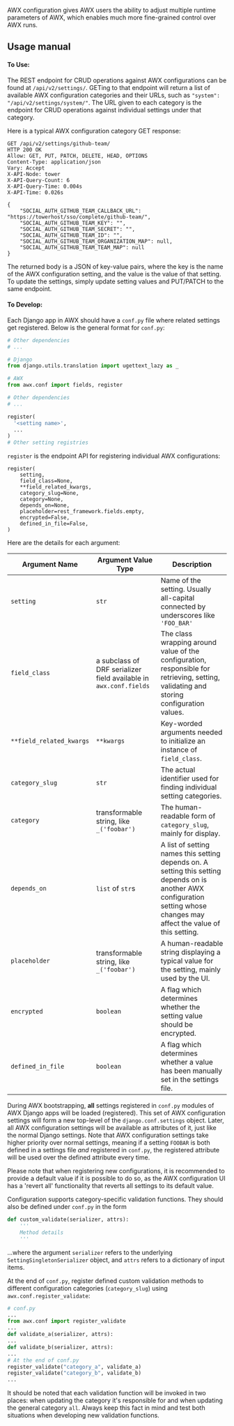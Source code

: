 AWX configuration gives AWX users the ability to adjust multiple runtime parameters of AWX, which enables much more fine-grained control over AWX runs.

## Usage manual

#### To Use:
The REST endpoint for CRUD operations against AWX configurations can be found at `/api/v2/settings/`. GETing to that endpoint will return a list of available AWX configuration categories and their URLs, such as `"system": "/api/v2/settings/system/"`. The URL given to each category is the endpoint for CRUD operations against individual settings under that category.

Here is a typical AWX configuration category GET response:
```
GET /api/v2/settings/github-team/
HTTP 200 OK
Allow: GET, PUT, PATCH, DELETE, HEAD, OPTIONS
Content-Type: application/json
Vary: Accept
X-API-Node: tower
X-API-Query-Count: 6
X-API-Query-Time: 0.004s
X-API-Time: 0.026s

{
    "SOCIAL_AUTH_GITHUB_TEAM_CALLBACK_URL": "https://towerhost/sso/complete/github-team/",
    "SOCIAL_AUTH_GITHUB_TEAM_KEY": "",
    "SOCIAL_AUTH_GITHUB_TEAM_SECRET": "",
    "SOCIAL_AUTH_GITHUB_TEAM_ID": "",
    "SOCIAL_AUTH_GITHUB_TEAM_ORGANIZATION_MAP": null,
    "SOCIAL_AUTH_GITHUB_TEAM_TEAM_MAP": null
}
```

The returned body is a JSON of key-value pairs, where the key is the name of the AWX configuration setting, and the value is the value of that setting. To update the settings, simply update setting values and PUT/PATCH to the same endpoint.

#### To Develop:
Each Django app in AWX should have a `conf.py` file where related settings get registered. Below is the general format for `conf.py`:

```python
# Other dependencies
# ...

# Django
from django.utils.translation import ugettext_lazy as _

# AWX
from awx.conf import fields, register

# Other dependencies
# ...

register(
  '<setting name>',
  ...
)
# Other setting registries
```

`register` is the endpoint API for registering individual AWX configurations:
```
register(
    setting,
    field_class=None,
    **field_related_kwargs,
    category_slug=None,
    category=None,
    depends_on=None,
    placeholder=rest_framework.fields.empty,
    encrypted=False,
    defined_in_file=False,
)
```
Here are the details for each argument:

| Argument Name               | Argument Value Type                                                  | Description                                                                                                                                                                   |
|--------------------------|-------------------------------------------------------------------|-------------------------------------------------------------------------------------------------------------------------------------------------------------------------------|
| `setting`                | `str`                                                             | Name of the setting. Usually all-capital connected by underscores like `'FOO_BAR'`                                                                                            |
| `field_class`            | a subclass of DRF serializer field available in `awx.conf.fields` | The class wrapping around value of the configuration, responsible for retrieving, setting, validating and storing configuration values.                                       |
| `**field_related_kwargs` | `**kwargs`                                                          | Key-worded arguments needed to initialize an instance of `field_class`.                                                                                                       |
| `category_slug`          | `str`                                                             | The actual identifier used for finding individual setting categories.                                                                                                         |
| `category`               | transformable string, like `_('foobar')`                          | The human-readable form of `category_slug`, mainly for display.                                                                                                               |
| `depends_on`             | `list` of `str`s                                                  | A list of setting names this setting depends on. A setting this setting depends on is another AWX configuration setting whose changes may affect the value of this setting. |
| `placeholder`            | transformable string, like `_('foobar')`                          | A human-readable string displaying a typical value for the setting, mainly used by the UI.                                                                                         |
| `encrypted`              | `boolean`                                                         | A flag which determines whether the setting value should be encrypted.                                                                                                                |
| `defined_in_file`        | `boolean`                                                         | A flag which determines whether a value has been manually set in the settings file.                                                                                                      |

During AWX bootstrapping, **all** settings registered in `conf.py` modules of AWX Django apps will be loaded (registered). This set of AWX configuration settings will form a new top-level of the `django.conf.settings` object. Later, all AWX configuration settings will be available as attributes of it, just like the normal Django settings. Note that AWX configuration settings take higher priority over normal settings, meaning if a setting `FOOBAR` is both defined in a settings file *and* registered in `conf.py`, the registered attribute will be used over the defined attribute every time.

Please note that when registering new configurations, it is recommended to provide a default value if it is possible to do so, as the AWX configuration UI has a 'revert all' functionality that reverts all settings to its default value.

Configuration supports category-specific validation functions. They should also be defined under `conf.py` in the form
```python
def custom_validate(serializer, attrs):
    '''
    Method details
    '''
```
...where the argument `serializer` refers to the underlying `SettingSingletonSerializer` object, and `attrs` refers to a dictionary of input items.

At the end of `conf.py`, register defined custom validation methods to different configuration categories (`category_slug`) using `awx.conf.register_validate`:
```python
# conf.py
...
from awx.conf import register_validate
...
def validate_a(serializer, attrs):
...
def validate_b(serializer, attrs):
...
# At the end of conf.py
register_validate("category_a", validate_a)
register_validate("category_b", validate_b)
...
```

It should be noted that each validation function will be invoked in two places: when updating the category it's responsible for and when updating the general category `all`. Always keep this fact in mind and test both situations when developing new validation functions.
